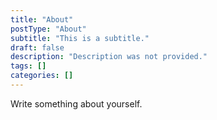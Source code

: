 ```yaml
---
title: "About"
postType: "About"
subtitle: "This is a subtitle."
draft: false
description: "Description was not provided."
tags: []
categories: []
---
```


Write something about yourself.
